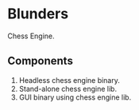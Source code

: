 # Blunders

Chess Engine.

## Components

1. Headless chess engine binary.
2. Stand-alone chess engine lib.
3. GUI binary using chess engine lib.